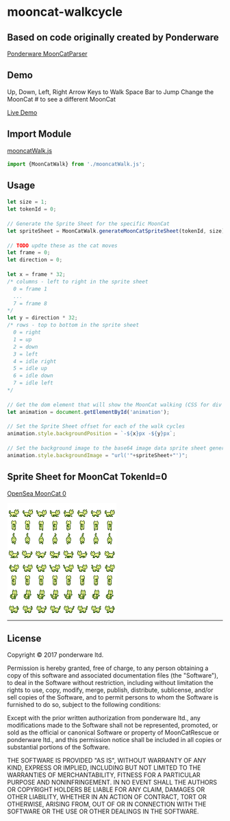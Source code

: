# mooncat-walkcycle

## Based on code originally created by Ponderware
[Ponderware MoonCatParser](https://github.com/ponderware/mooncatparser)

## Demo

Up, Down, Left, Right Arrow Keys to Walk
Space Bar to Jump
Change the MoonCat # to see a different MoonCat

[Live Demo](https://vinny-888.github.io/mooncat-walkcycle/index.html)

## Import Module

[mooncatWalk.js](https://github.com/vinny-888/mooncat-walkcycle/blob/main/js/mooncatWalk.js)

```javascript
import {MoonCatWalk} from './mooncatWalk.js';
```

## Usage

```javascript
let size = 1;
let tokenId = 0;

// Generate the Sprite Sheet for the specific MoonCat
let spriteSheet = MoonCatWalk.generateMoonCatSpriteSheet(tokenId, size);

// TODO updte these as the cat moves 
let frame = 0;
let direction = 0;

let x = frame * 32;
/* columns - left to right in the sprite sheet
  0 = frame 1
  ...
  7 = frame 8
*/
let y = direction * 32;
/* rows - top to bottom in the sprite sheet
  0 = right
  1 = up
  2 = down
  3 = left
  4 = idle right
  5 = idle up
  6 = idle down
  7 = idle left
*/

// Get the dom element that will show the MoonCat walking (CSS for div https://github.com/vinny-888/mooncat-walkcycle/blob/main/css/walk.css#L12-L20)
let animation = document.getElementById('animation');

// Set the Sprite Sheet offset for each of the walk cycles
animation.style.backgroundPosition = `-${x}px -${y}px`;

// Set the background image to the base64 image data sprite sheet generated above
animation.style.backgroundImage = "url('"+spriteSheet+"')";
```

## Sprite Sheet for MoonCat TokenId=0

[OpenSea MoonCat 0](https://opensea.io/assets/0xc3f733ca98e0dad0386979eb96fb1722a1a05e69/0)

![0.png](/images/0.png?raw=true "0.png")

-----

## License

Copyright © 2017 ponderware ltd.

Permission is hereby granted, free of charge, to any person obtaining a copy of this software and associated documentation files (the "Software"), to deal in the Software without restriction, including without limitation the rights to use, copy, modify, merge, publish, distribute, sublicense, and/or sell copies of the Software, and to permit persons to whom the Software is furnished to do so, subject to the following conditions:

Except with the prior written authorization from ponderware ltd., any modifications made to the Software shall not be represented, promoted, or sold as the official or canonical Software or property of MoonCatRescue or ponderware ltd., and this permission notice shall be included in all copies or substantial portions of the Software.

THE SOFTWARE IS PROVIDED "AS IS", WITHOUT WARRANTY OF ANY KIND, EXPRESS OR IMPLIED, INCLUDING BUT NOT LIMITED TO THE WARRANTIES OF MERCHANTABILITY, FITNESS FOR A PARTICULAR PURPOSE AND NONINFRINGEMENT. IN NO EVENT SHALL THE AUTHORS OR COPYRIGHT HOLDERS BE LIABLE FOR ANY CLAIM, DAMAGES OR OTHER LIABILITY, WHETHER IN AN ACTION OF CONTRACT, TORT OR OTHERWISE, ARISING FROM, OUT OF OR IN CONNECTION WITH THE SOFTWARE OR THE USE OR OTHER DEALINGS IN THE SOFTWARE.
